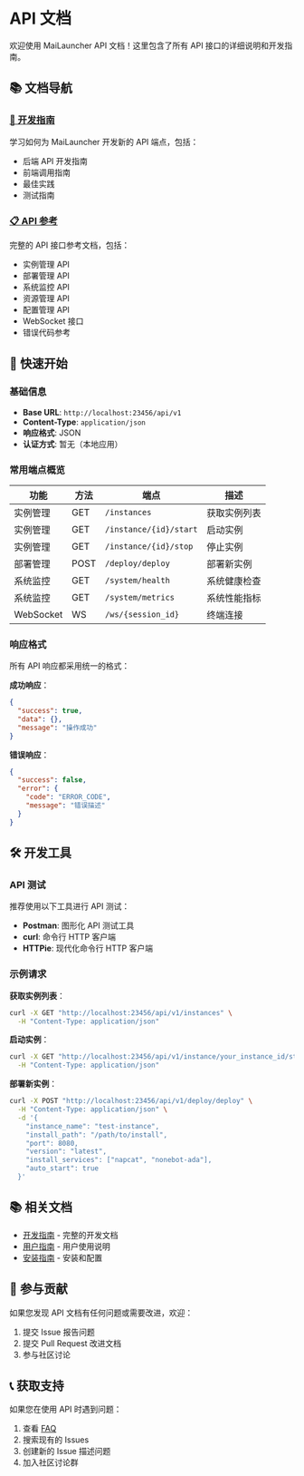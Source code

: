 # API 文档

欢迎使用 MaiLauncher API 文档！这里包含了所有 API 接口的详细说明和开发指南。

## 📚 文档导航

### [📖 开发指南](./development.md)
学习如何为 MaiLauncher 开发新的 API 端点，包括：
- 后端 API 开发指南
- 前端调用指南  
- 最佳实践
- 测试指南

### [📋 API 参考](./reference.md)
完整的 API 接口参考文档，包括：
- 实例管理 API
- 部署管理 API
- 系统监控 API
- 资源管理 API
- 配置管理 API
- WebSocket 接口
- 错误代码参考

## 🚀 快速开始

### 基础信息

- **Base URL**: `http://localhost:23456/api/v1`
- **Content-Type**: `application/json`
- **响应格式**: JSON
- **认证方式**: 暂无（本地应用）

### 常用端点概览

| 功能 | 方法 | 端点 | 描述 |
|------|------|------|------|
| 实例管理 | GET | `/instances` | 获取实例列表 |
| 实例管理 | GET | `/instance/{id}/start` | 启动实例 |
| 实例管理 | GET | `/instance/{id}/stop` | 停止实例 |
| 部署管理 | POST | `/deploy/deploy` | 部署新实例 |
| 系统监控 | GET | `/system/health` | 系统健康检查 |
| 系统监控 | GET | `/system/metrics` | 系统性能指标 |
| WebSocket | WS | `/ws/{session_id}` | 终端连接 |

### 响应格式

所有 API 响应都采用统一的格式：

**成功响应**：
```json
{
  "success": true,
  "data": {},
  "message": "操作成功"
}
```

**错误响应**：
```json
{
  "success": false,
  "error": {
    "code": "ERROR_CODE",
    "message": "错误描述"
  }
}
```

## 🛠️ 开发工具

### API 测试

推荐使用以下工具进行 API 测试：

- **Postman**: 图形化 API 测试工具
- **curl**: 命令行 HTTP 客户端
- **HTTPie**: 现代化命令行 HTTP 客户端

### 示例请求

**获取实例列表**：
```bash
curl -X GET "http://localhost:23456/api/v1/instances" \
  -H "Content-Type: application/json"
```

**启动实例**：
```bash
curl -X GET "http://localhost:23456/api/v1/instance/your_instance_id/start" \
  -H "Content-Type: application/json"
```

**部署新实例**：
```bash
curl -X POST "http://localhost:23456/api/v1/deploy/deploy" \
  -H "Content-Type: application/json" \
  -d '{
    "instance_name": "test-instance",
    "install_path": "/path/to/install",
    "port": 8080,
    "version": "latest",
    "install_services": ["napcat", "nonebot-ada"],
    "auto_start": true
  }'
```

## 📚 相关文档

- [开发指南](../dev/index.md) - 完整的开发文档
- [用户指南](../guide/index.md) - 用户使用说明
- [安装指南](../guide/installation.md) - 安装和配置

## 🤝 参与贡献

如果您发现 API 文档有任何问题或需要改进，欢迎：

1. 提交 Issue 报告问题
2. 提交 Pull Request 改进文档
3. 参与社区讨论

## 📞 获取支持

如果您在使用 API 时遇到问题：

1. 查看 [FAQ](../guide/index.md#常见问题)
2. 搜索现有的 Issues
3. 创建新的 Issue 描述问题
4. 加入社区讨论群
